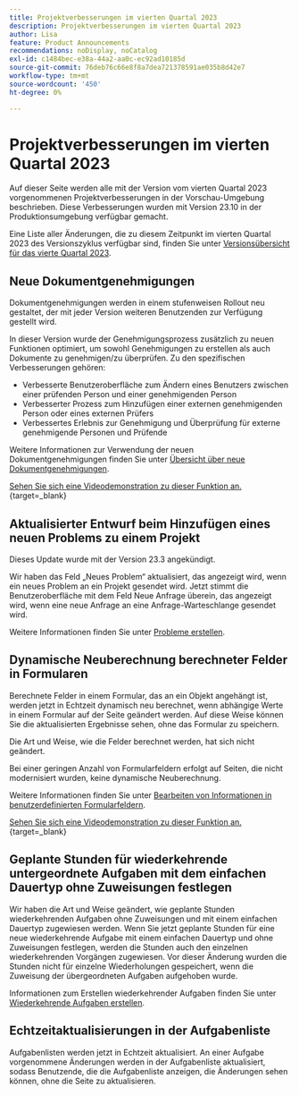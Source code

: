 ```yaml
---
title: Projektverbesserungen im vierten Quartal 2023
description: Projektverbesserungen im vierten Quartal 2023
author: Lisa
feature: Product Announcements
recommendations: noDisplay, noCatalog
exl-id: c1484bec-e38a-44a2-aa0c-ec92ad10185d
source-git-commit: 76deb76c66e8f8a7dea721378591ae035b8d42e7
workflow-type: tm+mt
source-wordcount: '450'
ht-degree: 0%

---
```


# Projektverbesserungen im vierten Quartal 2023

Auf dieser Seite werden alle mit der Version vom vierten Quartal 2023 vorgenommenen Projektverbesserungen in der Vorschau-Umgebung beschrieben. Diese Verbesserungen wurden mit Version 23.10 in der Produktionsumgebung verfügbar gemacht.

Eine Liste aller Änderungen, die zu diesem Zeitpunkt im vierten Quartal 2023 des Versionszyklus verfügbar sind, finden Sie unter [Versionsübersicht für das vierte Quartal 2023](/help/quicksilver/product-announcements/product-releases/23-q4-release-activity/23-q4-release-overview.md).

## Neue Dokumentgenehmigungen

Dokumentgenehmigungen werden in einem stufenweisen Rollout neu gestaltet, der mit jeder Version weiteren Benutzenden zur Verfügung gestellt wird.

In dieser Version wurde der Genehmigungsprozess zusätzlich zu neuen Funktionen optimiert, um sowohl Genehmigungen zu erstellen als auch Dokumente zu genehmigen/zu überprüfen. Zu den spezifischen Verbesserungen gehören:

* Verbesserte Benutzeroberfläche zum Ändern eines Benutzers zwischen einer prüfenden Person und einer genehmigenden Person
* Verbesserter Prozess zum Hinzufügen einer externen genehmigenden Person oder eines externen Prüfers
* Verbessertes Erlebnis zur Genehmigung und Überprüfung für externe genehmigende Personen und Prüfende

Weitere Informationen zur Verwendung der neuen Dokumentgenehmigungen finden Sie unter [Übersicht über neue Dokumentgenehmigungen](/help/quicksilver/review-and-approve-work/document-reviews-and-approvals/document-approvals-overview.md).

[Sehen Sie sich eine Videodemonstration zu dieser Funktion an.](https://video.tv.adobe.com/v/3424867){target=_blank}

## Aktualisierter Entwurf beim Hinzufügen eines neuen Problems zu einem Projekt

Dieses Update wurde mit der Version 23.3 angekündigt.

Wir haben das Feld „Neues Problem“ aktualisiert, das angezeigt wird, wenn ein neues Problem an ein Projekt gesendet wird. Jetzt stimmt die Benutzeroberfläche mit dem Feld Neue Anfrage überein, das angezeigt wird, wenn eine neue Anfrage an eine Anfrage-Warteschlange gesendet wird.

Weitere Informationen finden Sie unter [Probleme erstellen](/help/quicksilver/manage-work/issues/manage-issues/create-issues.md).

## Dynamische Neuberechnung berechneter Felder in Formularen

Berechnete Felder in einem Formular, das an ein Objekt angehängt ist, werden jetzt in Echtzeit dynamisch neu berechnet, wenn abhängige Werte in einem Formular auf der Seite geändert werden. Auf diese Weise können Sie die aktualisierten Ergebnisse sehen, ohne das Formular zu speichern.

Die Art und Weise, wie die Felder berechnet werden, hat sich nicht geändert.

Bei einer geringen Anzahl von Formularfeldern erfolgt auf Seiten, die nicht modernisiert wurden, keine dynamische Neuberechnung.

Weitere Informationen finden Sie unter [Bearbeiten von Informationen in benutzerdefinierten Formularfeldern](/help/quicksilver/workfront-basics/work-with-custom-forms/edit-custom-forms.md).

[Sehen Sie sich eine Videodemonstration zu dieser Funktion an.](https://video.tv.adobe.com/v/3422678/){target=_blank}

## Geplante Stunden für wiederkehrende untergeordnete Aufgaben mit dem einfachen Dauertyp ohne Zuweisungen festlegen

Wir haben die Art und Weise geändert, wie geplante Stunden wiederkehrenden Aufgaben ohne Zuweisungen und mit einem einfachen Dauertyp zugewiesen werden. Wenn Sie jetzt geplante Stunden für eine neue wiederkehrende Aufgabe mit einem einfachen Dauertyp und ohne Zuweisungen festlegen, werden die Stunden auch den einzelnen wiederkehrenden Vorgängen zugewiesen. Vor dieser Änderung wurden die Stunden nicht für einzelne Wiederholungen gespeichert, wenn die Zuweisung der übergeordneten Aufgaben aufgehoben wurde.

Informationen zum Erstellen wiederkehrender Aufgaben finden Sie unter [Wiederkehrende Aufgaben erstellen](/help/quicksilver/manage-work/tasks/create-tasks/create-recurring-tasks.md).

## Echtzeitaktualisierungen in der Aufgabenliste

Aufgabenlisten werden jetzt in Echtzeit aktualisiert. An einer Aufgabe vorgenommene Änderungen werden in der Aufgabenliste aktualisiert, sodass Benutzende, die die Aufgabenliste anzeigen, die Änderungen sehen können, ohne die Seite zu aktualisieren.
